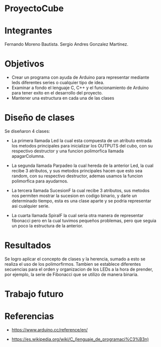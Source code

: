 # ProyectoCube

# Integrantes
Fernando Moreno Bautista.
Sergio Andres Gonzalez Martinez.

# Objetivos
- Crear un programa con ayuda de Arduino para representar mediante leds diferentes series o cualquier tipo de idea.
- Examinar a fondo el lenguaje C, C++ y el funcionamiento de Arduino para tener exito en el desarrollo del proyecto.
- Mantener una estructura en cada una de las clases

# Diseño de clases
Se diseñaron 4 clases:
- La primera llamada Led la cual esta compuesta de un atributo entrada
  los metodos principales para inicializar los OUTPUTS del cubo, con su respectivo destructor
  y una funcion polimorfica llamada apagarColumna.
  
- La segunda llamada Parpadeo la cual hereda de la anterior Led, la cual recibe
  3 atributos, y sus metodos principales hacen que esto sea random, con su respectivo destructor, 
  ademas usamos la funcion polimorfica para ayudarnos.

- La tercera llamada SucesionF la cual recibe 3 atributos, sus metodos nos permiten mostrar la 
  sucesion en codigo binario, y darle un determinado tiempo, esta es una clase aparte y se podria 
  representar asi cualquier serie.

- La cuarta llamada SpiralF la cual seria otra manera de representar fibonacci pero en la cual tuvimos 
  pequeños problemas, pero que seguia un poco la estructura de la anterior.
 
# Resultados 
Se logro aplicar el concepto de clases y la herencia, sumado a esto se realiza el uso de los polimorfirmos.
Tambien se establece diferentes secuencias para el orden y organizacion de los LEDs a la hora de prender, por ejemplo, la serie de Fibonacci que se utilizo de manera binaria.
# Trabajo futuro 

# Referencias
- https://www.arduino.cc/reference/en/

- https://es.wikipedia.org/wiki/C_(lenguaje_de_programaci%C3%B3n)
